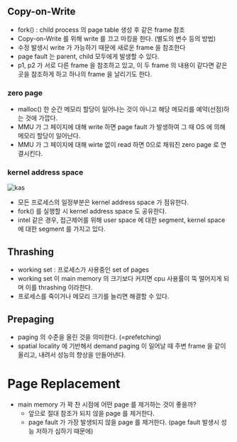 ## Copy-on-Write

* fork() : child process 의 page table 생성 후 같은 frame 참조
* Copy-on-Write 를 위해 write 를 끄고 마킹을 한다. (별도의 변수 등의 방법)
* 수정 발생시 write 가 가능하기 때문에 새로운 frame 을 참조한다
* page fault 는 parent, child 모두에게 발생할 수 있다.
* p1, p2 가 서로 다른 frame 을 참조하고 있고, 이 두 frame 의 내용이 같다면 같은 곳을 참조하게 하고 하나의 frame 을 날리기도 한다.

### zero page

* malloc() 한 순간 메모리 할당이 일어나는 것이 아니고 해당 메모리를 예약(선점)하는 것에 가깝다.
* MMU 가 그 페이지에 대해 write 하면 page fault 가 발생하여 그 때 OS 에 의해 메모리 할당이 일어난다.
* MMU 가 그 페이지에 대해 wirte 없이 read 하면 0으로 채워진 zero page 로 연결시킨다.

### kernel address space

![kas](https://user-images.githubusercontent.com/48989903/145663978-a669cf40-8801-405d-b19a-70ab944819cf.png)

* 모든 프로세스의 일정부분은 kernel address space 가 점유한다.
* fork() 를 실행할 시 kernel address space 도 공유한다.
* intel 같은 경우, 접근제어를 위해 user space 에 대한 segment, kernel space 에 대한 segment 를 가지고 있다.

## Thrashing

* working set : 프로세스가 사용중인 set of pages
* working set 이 main memory 의 크기보다 커지면 cpu 사용률이 뚝 떨어지게 되며 이를 thrashing 이라한다.
* 프로세스를 죽이거나 메모리 크기를 늘리면 해결할 수 있다.

##  Prepaging

* paging 의 수준을 올린 것을 의미한다. (=prefetching)
* spatial locality 에 기반해서 demand paging 이 일어날 때 주변 frame 을 같이 올리고, 내려서 성능의 향상을 만들어낸다.

# Page Replacement

* main memory 가 꽉 찬 시점에 어떤 page 를 제거하는 것이 좋을까?
  * 앞으로 절대 참조가 되지 않을 page 를 제거한다.
  * page fault 가 가장 발생되지 않을 page 를 제거한다. (page fault 발생시 성능 저하가 심하기 때문에)

